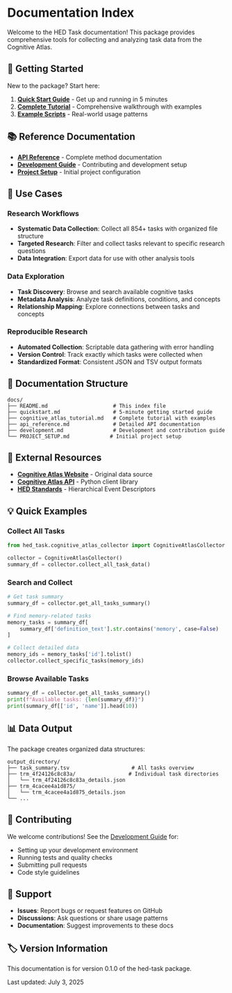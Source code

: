 # Documentation Index

Welcome to the HED Task documentation! This package provides comprehensive tools for collecting and analyzing task data from the Cognitive Atlas.

## 🚀 Getting Started

New to the package? Start here:

1. **[Quick Start Guide](quickstart.md)** - Get up and running in 5 minutes
2. **[Complete Tutorial](cognitive_atlas_tutorial.md)** - Comprehensive walkthrough with examples
3. **[Example Scripts](../examples/)** - Real-world usage patterns

## 📚 Reference Documentation

- **[API Reference](api_reference.md)** - Complete method documentation
- **[Development Guide](development.md)** - Contributing and development setup
- **[Project Setup](PROJECT_SETUP.md)** - Initial project configuration

## 🎯 Use Cases

### Research Workflows
- **Systematic Data Collection**: Collect all 854+ tasks with organized file structure
- **Targeted Research**: Filter and collect tasks relevant to specific research questions
- **Data Integration**: Export data for use with other analysis tools

### Data Exploration
- **Task Discovery**: Browse and search available cognitive tasks
- **Metadata Analysis**: Analyze task definitions, conditions, and concepts
- **Relationship Mapping**: Explore connections between tasks and concepts

### Reproducible Research
- **Automated Collection**: Scriptable data gathering with error handling
- **Version Control**: Track exactly which tasks were collected when
- **Standardized Format**: Consistent JSON and TSV output formats

## 📁 Documentation Structure

```
docs/
├── README.md                     # This index file
├── quickstart.md                 # 5-minute getting started guide
├── cognitive_atlas_tutorial.md   # Complete tutorial with examples
├── api_reference.md              # Detailed API documentation
├── development.md                # Development and contribution guide
└── PROJECT_SETUP.md             # Initial project setup
```

## 🔗 External Resources

- **[Cognitive Atlas Website](http://www.cognitiveatlas.org/)** - Original data source
- **[Cognitive Atlas API](https://github.com/poldracklab/cognitiveatlas-python)** - Python client library
- **[HED Standards](https://www.hedtags.org/)** - Hierarchical Event Descriptors

## 💡 Quick Examples

### Collect All Tasks
```python
from hed_task.cognitive_atlas_collector import CognitiveAtlasCollector

collector = CognitiveAtlasCollector()
summary_df = collector.collect_all_task_data()
```

### Search and Collect
```python
# Get task summary
summary_df = collector.get_all_tasks_summary()

# Find memory-related tasks
memory_tasks = summary_df[
    summary_df['definition_text'].str.contains('memory', case=False)
]

# Collect detailed data
memory_ids = memory_tasks['id'].tolist()
collector.collect_specific_tasks(memory_ids)
```

### Browse Available Tasks
```python
summary_df = collector.get_all_tasks_summary()
print(f"Available tasks: {len(summary_df)}")
print(summary_df[['id', 'name']].head(10))
```

## 📊 Data Output

The package creates organized data structures:

```
output_directory/
├── task_summary.tsv                    # All tasks overview
├── trm_4f24126c8c83a/                 # Individual task directories
│   └── trm_4f24126c8c83a_details.json
├── trm_4cacee4a1d875/
│   └── trm_4cacee4a1d875_details.json
└── ...
```

## 🤝 Contributing

We welcome contributions! See the [Development Guide](development.md) for:
- Setting up your development environment
- Running tests and quality checks
- Submitting pull requests
- Code style guidelines

## 📧 Support

- **Issues**: Report bugs or request features on GitHub
- **Discussions**: Ask questions or share usage patterns
- **Documentation**: Suggest improvements to these docs

## 🏷️ Version Information

This documentation is for version 0.1.0 of the hed-task package.

Last updated: July 3, 2025
